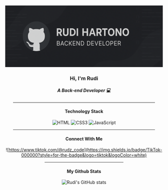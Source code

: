 ![alt text](rudi.png)

<div align="center">

### Hi, I'm Rudi
##### A Back-end Developer 💻

<hr style="width: 90%; margin: auto;">


<div align="center">

#### Technology Stack

![HTML](https://img.shields.io/badge/HTML5-E34F26?style=for-the-badge&logo=html5&logoColor=white) ![CSS3](https://img.shields.io/badge/CSS3-1572B6?style=for-the-badge&logo=css3&logoColor=white) ![JavaScript](https://img.shields.io/badge/JavaScript-323330?style=for-the-badge&logo=javascript&logoColor=F7DF1E)

<hr style="width: 90%; margin: auto;">


#### Connect With Me

![https://www.tiktok.com/@rudz_code](https://img.shields.io/badge/TikTok-000000?style=for-the-badge&logo=tiktok&logoColor=white)

<hr style="width: 50%; margin: auto;">

#### My Github Stats

![Rudi's GitHub stats](https://github-readme-stats.vercel.app/api?username=rudibackdev&show_icons=true&theme=github_dark_dimmed)

</div >
<!--
**rudibackdev/rudibackdev** is a ✨ _special_ ✨ repository because its `README.md` (this file) appears on your GitHub profile.

Here are some ideas to get you started:

- 🔭 I’m currently working on ...
- 🌱 I’m currently learning ...
- 👯 I’m looking to collaborate on ...
- 🤔 I’m looking for help with ...
- 💬 Ask me about ...
- 📫 How to reach me: ...
- 😄 Pronouns: ...
- ⚡ Fun fact: ...
-->
